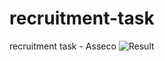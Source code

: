 # recruitment-task
recruitment  task - Asseco
![Result](https://user-images.githubusercontent.com/40792273/217631419-77a318a3-a8e2-4f0b-a6c1-505d7b38d42f.jpg)
